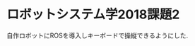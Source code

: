 # ロボットシステム学2018課題2
自作ロボットにROSを導入しキーボードで操縦できるようにした.

[W]:前進__[S]:後退__[A]:左旋回__[D]右旋回__[Q]:左ツイスト__[E]:右ツイスト__[C]:停止
